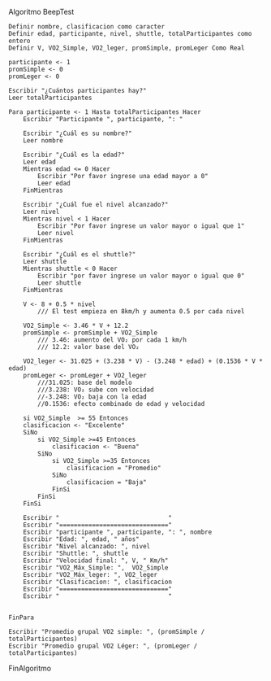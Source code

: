 Algoritmo BeepTest

    Definir nombre, clasificacion como caracter
    Definir edad, participante, nivel, shuttle, totalParticipantes como entero 
    Definir V, VO2_Simple, VO2_leger, promSimple, promLeger Como Real

    participante <- 1
    promSimple <- 0
    promLeger <- 0
    
    Escribir "¿Cuántos participantes hay?"
    Leer totalParticipantes

    Para participante <- 1 Hasta totalParticipantes Hacer
        Escribir "Participante ", participante, ": "

        Escribir "¿Cuál es su nombre?"
        Leer nombre 

        Escribir "¿Cuál es la edad?" 
        Leer edad 
        Mientras edad <= 0 Hacer 
            Escribir "Por favor ingrese una edad mayor a 0"
            Leer edad
        FinMientras

        Escribir "¿Cuál fue el nivel alcanzado?"
        Leer nivel 
        Mientras nivel < 1 Hacer 
            Escribir "Por favor ingrese un valor mayor o igual que 1"
            Leer nivel
        FinMientras

        Escribir "¿Cuál es el shuttle?" 
        Leer shuttle
        Mientras shuttle < 0 Hacer
            Escribir "por favor ingrese un valor mayor o igual que 0"
            Leer shuttle
        FinMientras 

        V <- 8 + 0.5 * nivel
            /// El test empieza en 8km/h y aumenta 0.5 por cada nivel

        VO2_Simple <- 3.46 * V + 12.2
        promSimple <- promSimple + VO2_Simple
            /// 3.46: aumento del VO₂ por cada 1 km/h
            /// 12.2: valor base del VO₂

        VO2_leger <- 31.025 + (3.238 * V) - (3.248 * edad) + (0.1536 * V * edad)
        promLeger <- promLeger + VO2_leger
            ///31.025: base del modelo
            ///3.238: VO₂ sube con velocidad
            //-3.248: VO₂ baja con la edad
            //0.1536: efecto combinado de edad y velocidad
            
        si VO2_Simple  >= 55 Entonces
		clasificacion <- "Excelente"
        SiNo
            si VO2_Simple >=45 Entonces
                clasificacion <- "Buena"
            SiNo
                si VO2_Simple >=35 Entonces
                    clasificacion = "Promedio"
                SiNo
                    clasificacion = "Baja"                   
                FinSi
            FinSi
        FinSi
      
        Escribir "                              "
        Escribir "=============================="
        Escribir "participante ", participante, ": ", nombre
        Escribir "Edad: ", edad, " años"
        Escribir "Nivel alcanzado: ", nivel
        Escribir "Shuttle: ", shuttle
        Escribir "Velocidad final: ", V, " Km/h"
        Escribir "VO2_Máx_Simple: ",  VO2_Simple
        Escribir "VO2_Máx_leger: ", VO2_leger  
        Escribir "Clasificacion: ", clasificacion
        Escribir "=============================="
        Escribir "                              "

        
    FinPara

    Escribir "Promedio grupal VO2 simple: ", (promSimple / totalParticipantes)
    Escribir "Promedio grupal VO2 Léger: ", (promLeger / totalParticipantes)


FinAlgoritmo



